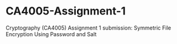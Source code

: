 # CA4005-Assignment-1
Cryptography (CA4005) Assignment 1 submission: Symmetric File Encryption Using Password and Salt
